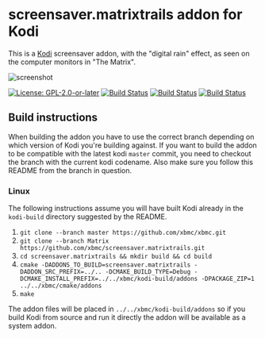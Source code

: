 # screensaver.matrixtrails addon for Kodi

This is a [Kodi](https://kodi.tv) screensaver addon, with the "digital rain" effect, as seen on the computer monitors in "The Matrix".

![screenshot](https://raw.githubusercontent.com/xbmc/screensaver.matrixtrails/Matrix/screensaver.matrixtrails/resources/fanart.jpg)

[![License: GPL-2.0-or-later](https://img.shields.io/badge/License-GPL%20v2+-blue.svg)](LICENSE.md)
[![Build Status](https://travis-ci.org/xbmc/screensaver.matrixtrails.svg?branch=Matrix)](https://travis-ci.org/xbmc/screensaver.matrixtrails/branches)
[![Build Status](https://dev.azure.com/teamkodi/binary-addons/_apis/build/status/xbmc.screensaver.matrixtrails?branchName=Matrix)](https://dev.azure.com/teamkodi/binary-addons/_build/latest?definitionId=45&branchName=Matrix)
[![Build Status](https://jenkins.kodi.tv/view/Addons/job/xbmc/job/screensaver.matrixtrails/job/Matrix/badge/icon)](https://jenkins.kodi.tv/blue/organizations/jenkins/xbmc%2Fscreensaver.matrixtrails/branches/)

## Build instructions

When building the addon you have to use the correct branch depending on which version of Kodi you're building against.
If you want to build the addon to be compatible with the latest kodi `master` commit, you need to checkout the branch with the current kodi codename.
Also make sure you follow this README from the branch in question.

### Linux

The following instructions assume you will have built Kodi already in the `kodi-build` directory 
suggested by the README.

1. `git clone --branch master https://github.com/xbmc/xbmc.git`
2. `git clone --branch Matrix https://github.com/xbmc/screensaver.matrixtrails.git`
3. `cd screensaver.matrixtrails && mkdir build && cd build`
4. `cmake -DADDONS_TO_BUILD=screensaver.matrixtrails -DADDON_SRC_PREFIX=../.. -DCMAKE_BUILD_TYPE=Debug -DCMAKE_INSTALL_PREFIX=../../xbmc/kodi-build/addons -DPACKAGE_ZIP=1 ../../xbmc/cmake/addons`
5. `make`

The addon files will be placed in `../../xbmc/kodi-build/addons` so if you build Kodi from source and run it directly 
the addon will be available as a system addon.
